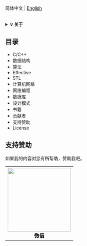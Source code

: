 <div align="left">
简体中文 
|
<a href="https://github.com/ccldmf/C-Plus-Plus/blob/master/README_en.md">English</a>
</div> 
<br>

<b><details><summary>💡 关于</summary></b>
本仓库主要是介绍C/C+++技术方向的一些基础知识总结，包括C/C++编程语言，数据结构，算法，网络编程等，期望对大家学习有所帮助。
  
仓库内容如有错误或改进，欢迎issue。由于本人水平有限，仓库中的知识点来自本人原创、笔记、博文等，如有遗漏或者错误，请issue提出。转载请注明出处，不得用于商业目的。

</details>

## 目录
* C/C++
* 数据结构
* 算法
* Effective
* STL
* 计算机网络
* 网络编程
* 数据库
* 设计模式
* 书籍
* 贡献者
* 支持赞助
* License

<a id="support-sponsor"></a>
## 支持赞助
如果我的内容对您有所帮助，赞助我吧。
<table>
  <tbody>
    <tr>
      <th align="center" style="height=200 width="200">
          <img src="https://github.com/ccldmf/Images/blob/master/WeChat.png" height="200" width="200" ><br>
          微信
      </th>
    </tr>
  </tbody>
</table>

